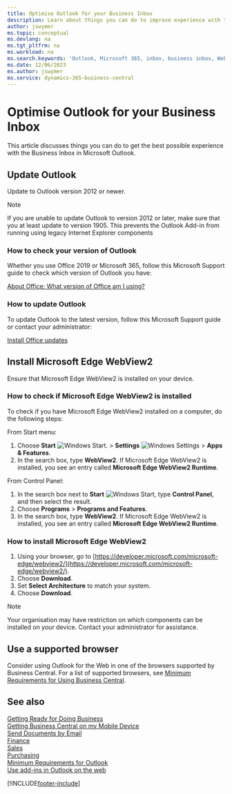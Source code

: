 ```yaml
---
title: Optimise Outlook for your Business Inbox
description: Learn about things you can do to improve experience with the Business Inbox in Microsoft Outlook.
author: jswymer
ms.topic: conceptual
ms.devlang: na
ms.tgt_pltfrm: na
ms.workload: na
ms.search.keywords: 'Outlook, Microsoft 365, inbox, business inbox, WebView2, Edge, addin, add-in'
ms.date: 12/06/2023
ms.author: jswymer
ms.service: dynamics-365-business-central
---
```

# Optimise Outlook for your Business Inbox 

This article discusses things you can do to get the best possible experience with the Business Inbox in Microsoft Outlook. 

## Update Outlook

Update to Outlook version 2012 or newer.

> [!NOTE]
> If you are unable to update Outlook to version 2012 or later, make sure that you at least update to version 1905. This prevents the Outlook Add-in from running using legacy Internet Explorer components

### How to check your version of Outlook

Whether you use Office 2019 or Microsoft 365, follow this Microsoft Support guide to check which version of Outlook you have:  

[About Office: What version of Office am I using?](https://support.microsoft.com/office/about-office-what-version-of-office-am-i-using-932788b8-a3ce-44bf-bb09-e334518b8b19)

### How to update Outlook

To update Outlook to the latest version, follow this Microsoft Support guide or contact your administrator:

[Install Office updates](https://support.microsoft.com/office/install-office-updates-2ab296f3-7f03-43a2-8e50-46de917611c5)

## Install Microsoft Edge WebView2

Ensure that Microsoft Edge WebView2 is installed on your device.

### How to check if Microsoft Edge WebView2 is installed 

To check if you have Microsoft Edge WebView2 installed on a computer, do the following steps:

From Start menu:

1. Choose **Start** ![Windows Start.](media/windows-start-icon.png "Windows Start icon") > **Settings** ![Windows Settings](media/windows-settings-icon.png "Windows Settings icon") > **Apps & Features**.
2. In the search box, type **WebView2**. If Microsoft Edge WebView2 is installed, you see an entry called **Microsoft Edge WebView2 Runtime**.

From Control Panel:

1. In the search box next to **Start** ![Windows Start](media/windows-start-icon.png "Windows Start icon"), type **Control Panel**, and then select the result.
2. Choose **Programs** > **Programs and Features**.
3. In the search box, type **WebView2**. If Microsoft Edge WebView2 is installed, you see an entry called **Microsoft Edge WebView2 Runtime**.

### How to install Microsoft Edge WebView2 

1. Using your browser, go to [https://developer.microsoft.com/microsoft-edge/webview2/](https://developer.microsoft.com/microsoft-edge/webview2/).
2. Choose **Download**.
3. Set **Select Architecture** to match your system.
4. Choose **Download**.

> [!NOTE]
> Your organisation may have restriction on which components can be installed on your device. Contact your administrator for assistance.

## Use a supported browser

Consider using Outlook for the Web in one of the browsers supported by Business Central. For a list of supported browsers, see [Minimum Requirements for Using Business Central](product-requirements.md#browsers).

## See also 

[Getting Ready for Doing Business](ui-get-ready-business.md)  
[Getting Business Central on my Mobile Device](install-mobile-app.md)  
[Send Documents by Email](ui-how-send-documents-email.md)  
[Finance](finance.md)  
[Sales](sales-manage-sales.md)  
[Purchasing](purchasing-manage-purchasing.md)  
[Minimum Requirements for Outlook](product-requirements.md#outlook)  
[Use add-ins in Outlook on the web](https://support.office.com/article/Using-Add-ins-in-Outlook-on-the-web-8f2ce816-5df4-44a5-958c-f7f9d6dabdce?appver=OWB150)  


[!INCLUDE[footer-include](includes/footer-banner.md)]